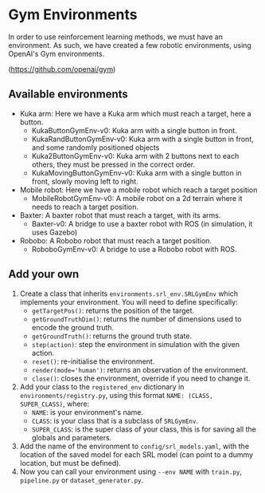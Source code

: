 # Gym Environments

In order to use reinforcement learning methods, we must have an environment.
As such, we have created a few robotic environments, using OpenAI's Gym environments.  

(https://github.com/openai/gym)

## Available environments
- Kuka arm: Here we have a Kuka arm which must reach a target, here a button.
    - KukaButtonGymEnv-v0: Kuka arm with a single button in front.
    - KukaRandButtonGymEnv-v0: Kuka arm with a single button in front, and some randomly positioned objects
    - Kuka2ButtonGymEnv-v0: Kuka arm with 2 buttons next to each others, they must be pressed in the correct order.
    - KukaMovingButtonGymEnv-v0: Kuka arm with a single button in front, slowly moving left to right.
- Mobile robot: Here we have a mobile robot which reach a target position
    - MobileRobotGymEnv-v0: A mobile robot on a 2d terrain where it needs to reach a target position.
- Baxter: A baxter robot that must reach a target, with its arms.
    - Baxter-v0: A bridge to use a baxter robot with ROS (in simulation, it uses Gazebo)
- Robobo: A Robobo robot that must reach a target position.
    - RoboboGymEnv-v0: A bridge to use a Robobo robot with ROS.
    
## Add your own
1. Create a class that inherits ```environments.srl_env.SRLGymEnv``` which implements your environment. 
You will need to define specifically:
    * ```getTargetPos()```: returns the position of the target.
    * ```getGroundTruthDim()```: returns the number of dimensions used to encode the ground truth.
    * ```getGroundTruth()```: returns the ground truth state.
    * ```step(action)```: step the environment in simulation with the given action.
    * ```reset()```: re-initialise the environment.
    * ```render(mode='human')```: returns an observation of the environment.
    * ```close()```: closes the environment, override if you need to change it.
2. Add your class to the ```registered_env``` dictionary in ```environments/registry.py```, 
using this format ```NAME: (CLASS, SUPER_CLASS)```, where:
    * ```NAME```: is your environment's name.
    * ```CLASS```: is your class that is a subclass of ```SRLGymEnv```.
    * ```SUPER_CLASS```: is the super class of your class, this is for saving all the globals and parameters.
3. Add the name of the environment to ```config/srl_models.yaml```, with the location of the saved model for each SRL model (can point to a dummy location, but must be defined).
4. Now you can call your environment using ```--env NAME``` with ```train.py```, ```pipeline.py``` or ```dataset_generator.py```. 
